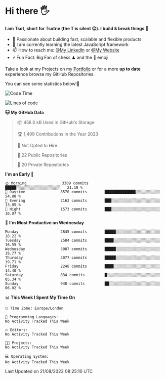 # Hi there :raised_hand_with_fingers_splayed:
#### I am Tsot, short for Tsotne (the T is silent :wink:). I build & break things :space_invader:
- :telescope: Passionate about building fast, scalable and flexible products
- :seedling: I am currently learning the latest JavaScript framework 
- :mailbox: How to reach me: [@My LinkedIn](https://www.linkedin.com/in/tsotne-gvadzabia/) or [@My Website](https://tsotne.co.uk/contact)
- :zap: Fun Fact: Big Fan of chess ♟ and the 👾 emoji

Take a look at my Projects on my [Portfolio](https://tsotne.co.uk/) or for a more **up to date** experience browse my GitHub Repositories.

You can see some statistics below!:space_invader:
<!--START_SECTION:waka-->
![Code Time](http://img.shields.io/badge/Code%20Time-761%20hrs%202%20mins-blue)

![Lines of code](https://img.shields.io/badge/From%20Hello%20World%20I%27ve%20Written-7.1%20million%20lines%20of%20code-blue)

**🐱 My GitHub Data** 

> 📦 458.0 kB Used in GitHub's Storage 
 > 
> 🏆 1,499 Contributions in the Year 2023
 > 
> 🚫 Not Opted to Hire
 > 
> 📜 22 Public Repositories 
 > 
> 🔑 20 Private Repositories 
 > 
**I'm an Early 🐤** 

```text
🌞 Morning                3309 commits        █████░░░░░░░░░░░░░░░░░░░░   21.19 % 
🌆 Daytime                8570 commits        ██████████████░░░░░░░░░░░   54.88 % 
🌃 Evening                2163 commits        ███░░░░░░░░░░░░░░░░░░░░░░   13.85 % 
🌙 Night                  1573 commits        ███░░░░░░░░░░░░░░░░░░░░░░   10.07 % 
```
📅 **I'm Most Productive on Wednesday** 

```text
Monday                   2845 commits        █████░░░░░░░░░░░░░░░░░░░░   18.22 % 
Tuesday                  2584 commits        ████░░░░░░░░░░░░░░░░░░░░░   16.55 % 
Wednesday                3087 commits        █████░░░░░░░░░░░░░░░░░░░░   19.77 % 
Thursday                 3077 commits        █████░░░░░░░░░░░░░░░░░░░░   19.71 % 
Friday                   2248 commits        ████░░░░░░░░░░░░░░░░░░░░░   14.40 % 
Saturday                 834 commits         █░░░░░░░░░░░░░░░░░░░░░░░░   05.34 % 
Sunday                   940 commits         ██░░░░░░░░░░░░░░░░░░░░░░░   06.02 % 
```


📊 **This Week I Spent My Time On** 

```text
🕑︎ Time Zone: Europe/London

💬 Programming Languages: 
No Activity Tracked This Week

🔥 Editors: 
No Activity Tracked This Week

🐱‍💻 Projects: 
No Activity Tracked This Week

💻 Operating System: 
No Activity Tracked This Week
```


 Last Updated on 21/08/2023 08:25:10 UTC
<!--END_SECTION:waka-->
